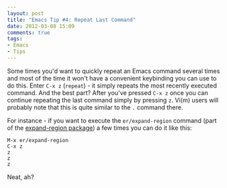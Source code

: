 ```yaml
---
layout: post
title: "Emacs Tip #4: Repeat Last Command"
date: 2012-03-08 15:09
comments: true
tags:
- Emacs
- Tips
---
```


Some times you'd want to quickly repeat an Emacs command several times and
most of the time it won't have a convenient keybinding you can use to
do this. Enter `C-x z` (`repeat`) - it simply repeats the most
recently executed command. And the best part? After you've pressed
`C-x z` once you can continue repeating the last command simply by
pressing `z`. Vi(m) users will probably note that this is quite similar
to the `.` command there.

For instance - if you want to execute the `er/expand-region` command
(part of the
[expand-region package](https://github.com/magnars/expand-region.el))
a few times you can do it like this:

```
M-x er/expand-region
C-x z
z
z
z
```

Neat, ah?
